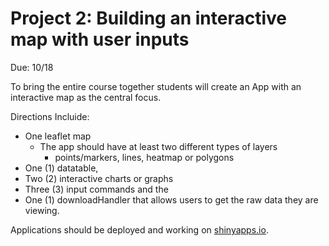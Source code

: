 # Project 2: Building an interactive map with user inputs

Due: 10/18

To bring the entire course together students will create an App with an interactive map as the central focus.

Directions Incluide:
* One leaflet map
  * The app should have at least two different types of layers 
    * points/markers, lines, heatmap or polygons
* One (1) datatable, 
* Two (2) interactive charts or graphs
* Three (3) input commands and the 
* One (1) downloadHandler that allows users to get the raw data they are viewing.

Applications should be deployed and working on [shinyapps.io](https://www.shinyapps.io/).
